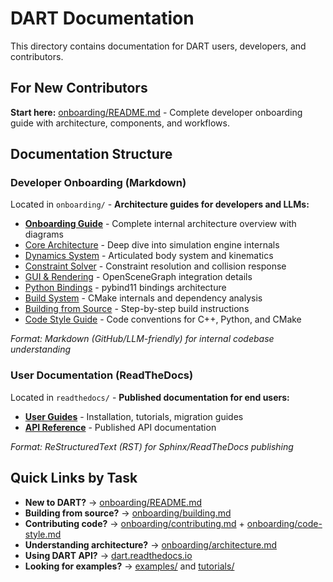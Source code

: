 # DART Documentation

This directory contains documentation for DART users, developers, and contributors.

## For New Contributors

**Start here:** [onboarding/README.md](onboarding/README.md) - Complete developer onboarding guide with architecture, components, and workflows.

## Documentation Structure

### Developer Onboarding (Markdown)

Located in `onboarding/` - **Architecture guides for developers and LLMs:**

- **[Onboarding Guide](onboarding/README.md)** - Complete internal architecture overview with diagrams
- [Core Architecture](onboarding/architecture.md) - Deep dive into simulation engine internals
- [Dynamics System](onboarding/dynamics.md) - Articulated body system and kinematics
- [Constraint Solver](onboarding/constraints.md) - Constraint resolution and collision response
- [GUI & Rendering](onboarding/gui-rendering.md) - OpenSceneGraph integration details
- [Python Bindings](onboarding/python-bindings.md) - pybind11 bindings architecture
- [Build System](onboarding/build-system.md) - CMake internals and dependency analysis
- [Building from Source](onboarding/building.md) - Step-by-step build instructions
- [Code Style Guide](onboarding/code-style.md) - Code conventions for C++, Python, and CMake

*Format: Markdown (GitHub/LLM-friendly) for internal codebase understanding*

### User Documentation (ReadTheDocs)

Located in `readthedocs/` - **Published documentation for end users:**

- **[User Guides](readthedocs/dart/user_guide/)** - Installation, tutorials, migration guides
- **[API Reference](https://dart.readthedocs.io/)** - Published API documentation

*Format: ReStructuredText (RST) for Sphinx/ReadTheDocs publishing*

## Quick Links by Task

- **New to DART?** → [onboarding/README.md](onboarding/README.md)
- **Building from source?** → [onboarding/building.md](onboarding/building.md)
- **Contributing code?** → [onboarding/contributing.md](onboarding/contributing.md) + [onboarding/code-style.md](onboarding/code-style.md)
- **Understanding architecture?** → [onboarding/architecture.md](onboarding/architecture.md)
- **Using DART API?** → [dart.readthedocs.io](https://dart.readthedocs.io/)
- **Looking for examples?** → [examples/](../examples/) and [tutorials/](../tutorials/)
